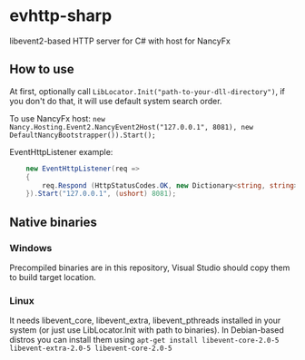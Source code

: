 evhttp-sharp
============

libevent2-based HTTP server for C# with host for NancyFx

How to use
----------

At first, optionally call `LibLocator.Init("path-to-your-dll-directory")`, if you don't do that, it will use default system search order.

To use NancyFx host: `new Nancy.Hosting.Event2.NancyEvent2Host("127.0.0.1", 8081), new DefaultNancyBootstrapper()).Start();`

EventHttpListener example:
```csharp
    new EventHttpListener(req => 
    {
        req.Respond (HttpStatusCodes.OK, new Dictionary<string, string> { {"Content-Type", "text/plain" }}, new MemoryStream (Encoding.UTF8.GetBytes("Hello world"));
    }).Start("127.0.0.1", (ushort) 8081); 
```


Native binaries
---------------

### Windows

Precompiled binaries are in this repository, Visual Studio should copy them to build target location.

### Linux

It needs libevent_core, libevent_extra, libevent_pthreads installed in your system (or just use LibLocator.Init with path to binaries). In Debian-based distros you can install them using `apt-get install libevent-core-2.0-5 libevent-extra-2.0-5 libevent-core-2.0-5`
